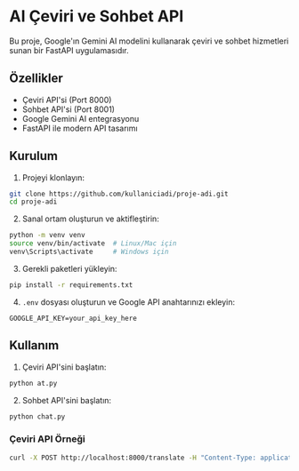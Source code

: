 # AI Çeviri ve Sohbet API

Bu proje, Google'ın Gemini AI modelini kullanarak çeviri ve sohbet hizmetleri sunan bir FastAPI uygulamasıdır.

## Özellikler

- Çeviri API'si (Port 8000)
- Sohbet API'si (Port 8001)
- Google Gemini AI entegrasyonu
- FastAPI ile modern API tasarımı

## Kurulum

1. Projeyi klonlayın:
```bash
git clone https://github.com/kullaniciadi/proje-adi.git
cd proje-adi
```

2. Sanal ortam oluşturun ve aktifleştirin:
```bash
python -m venv venv
source venv/bin/activate  # Linux/Mac için
venv\Scripts\activate     # Windows için
```

3. Gerekli paketleri yükleyin:
```bash
pip install -r requirements.txt
```

4. `.env` dosyası oluşturun ve Google API anahtarınızı ekleyin:
```
GOOGLE_API_KEY=your_api_key_here
```

## Kullanım

1. Çeviri API'sini başlatın:
```bash
python at.py
```

2. Sohbet API'sini başlatın:
```bash
python chat.py
```

### Çeviri API Örneği
```bash
curl -X POST http://localhost:8000/translate -H "Content-Type: application/json" -d '{"text": "Hello world", "language": "Türkçe"}'
```
